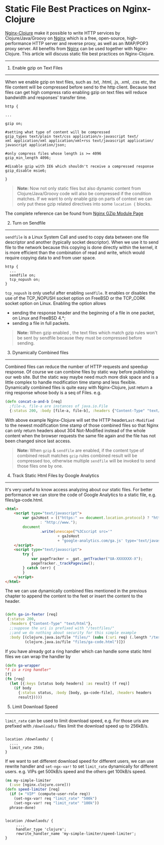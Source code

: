 Static File Best Practices on Nginx-Clojure 
===================


[Nginx-Clojure][1] make it possible to write HTTP services by Clojure/Java/Groovy on [Nginx][2] which is a free, open-source, high-performance HTTP server and reverse proxy, as well as an IMAP/POP3 proxy server. All benefits from [Nginx][2] can be used together with Nginx-Clojure. This article will discuss static file best practices on Nginx-Clojure.

----------


1. Enable gzip on Text Files
-------------

When we enable gzip on text files, such as .txt, .html, .js, .xml, .css etc, the file content will be compressed before send to the http client. Because text files can get high compress ratio enabling gzip on text files will reduce bandwidth and responses' transfer time.

```nginx
http {

...

gzip on;

#setting what type of content will be compressed
gzip_types text/plain text/css application/x-javascript text/
xml application/xml application/xml+rss text/javascript application/
javascript application/json;

#only compress files whose length is >= 4096
gzip_min_length 4096;

#disable gzip with IE6 which shouldn't receive a compressed response 
gzip_disable msie6;

}
```


> **Note:**
>  Now not only static files but also dynamic content from Clojure/Java/Groovy code will also be compressed if the  condition matches. If we want to only enable gzip on parts of context we can 
only put these gzip related directives into some `location {` blocks.   

The complete reference can be found from [Nginx GZip Module Page](http://nginx.org/en/docs/http/ngx_http_gzip_module.html)


2. Turn on Sendfile
-------------

`sendfile` is a Linux System Call and used to copy data between one file descriptor and another (typically socket descriptor). When we use it to send file to the network because this copying is done directly within the kernel, it is more efficient than the combination of read and write, which would require copying data to and from user space.

```nginx
http {
  ...
  sendfile on;
  tcp_nopush on;
}
```

`tcp_nopush` is only useful  after enabling `sendfile`. It enables or disables the use of the TCP_NOPUSH socket option on FreeBSD or the TCP_CORK socket option on Linux.  Enabling the option allows
 
- sending the response header and the beginning of a file in one packet, on Linux and FreeBSD 4.*;
- sending a file in full packets.

> **Note:**
>  When gzip enabled , the text files which match gzip rules won't be sent by sendfile because they must be compressed before sending.

3. Dynamically Combined files
-------------

Combined files can reduce the number of HTTP requests and speedup response. Of course we can combine files by static way before publishing our web site. But the static way maybe need much more disk space and is a little complex to handle modification time stamp and less flexible.
Dynamically combined files is quite easy with Nginx-Clojure, just return a ring response whose body is a seq of Files. e.g.

```clojure
(defn concat-a-and-b [req]
  ;file-a, file-a are instances of java.io.File
  {:status 200, :body [file-a, file-b], :headers {"Content-Type" "text/html"} })
```

With above example Nginx-Clojure will set the HTTP header`Last-Modified` to the newest modification time stamp of those combined files so  that Nginx can only return headers about 304 Not-Modified instead of the whole content when the browser requests the same file again and the file has not been changed since last access.

> **Note:**
>  When `gzip` & `sendfile`  are enabled, if the content type of combined result matches `gzip` rules combined result will be compressed too, otherwise multiple `sendfile` will be invoked to send those files one by one. 
>  

4. Track Static Html Files by Google Analytics
-------------

It's very useful to know access analyzing about our static files. For better performance we can store the code of  Google Analytics to a static file, e.g. files/ga-code.html.

```html
<html>
	<script type="text/javascript">
		var gaJsHost = (("https:" == document.location.protocol) ? "https://ssl."
				: "http://www.");
		document
				.write(unescape("%3Cscript src='"
						+ gaJsHost
						+ "google-analytics.com/ga.js' type='text/javascript'%3E%3C/script%3E"));
	</script>
	<script type="text/javascript">
		try {
			var pageTracker = _gat._getTracker("UA-XXXXXXX-X");
			pageTracker._trackPageview();
		} catch (err) {
		}
	</script>
</html>
```

The we can use dynamically combined files mentioned in the previous chapter to append the content to the feet or insert the content to the header.

```clojure

(defn ga-in-feeter [req]
 {:status 200,
  :headers {"Content-Type" "text/html"},
  ;;suppose the uri is prefixed with "/testfiles/"
  ;;and we do nothing about security for this simple example
  :body [(clojure.java.io/file "files/" (subs (:uri req) (.length "/testfiles/"))), 
         (clojure.java.io/file "files/ga-code.html")]})
```

If you have already got a ring handler which can handle some static html files we can wrap the handler by 

```clojure
(defn ga-wrapper 
"f is a ring handler"
[f]
(fn [req]
  (let [{:keys [status body headers] :as result} (f req)]
    (if body
      {:status status, :body [body, ga-code-file], :headers headers
      result}))))

```

5. Limit Download Speed
-------------

`limit_rate` can be used to limit download speed, e.g. For those uris are prefixed with `/downloads/`  files limit the download speed up to 256kB/s. 

```nginx

location /downlaods/ {
  ....
  limit_rate 256k;
}

```

If we want to set different download speed for different users, we can use rewrite handler and `set-ngx-var!` to set `limit_rate` dynamically for different users.   e.g.  VIPs get 500kB/s speed and the others get 100kB/s speed. 

```clojure
(ns my-simple-limiter
  (:use [nginx.clojure.core]))
(defn speed-limiter [req]
  (if (= "VIP" (compute-user-role req))
    (set-ngx-var! req "limit_rate" "500k")
    (set-ngx-var! req "limit_rate" "100k"))
  phrase-done)
```

```nginx

location /downlaods/ {
     ....
     handler_type 'clojure';
     rewrite_handler_name 'my-simple-limiter/speed-limiter';  
}
```



  [1]: http://nginx-clojure.github.io/
  [2]: http://nginx.org/
